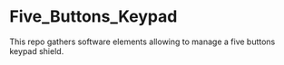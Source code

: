 # Five_Buttons_Keypad
This repo gathers software elements allowing to manage a five buttons keypad shield.
